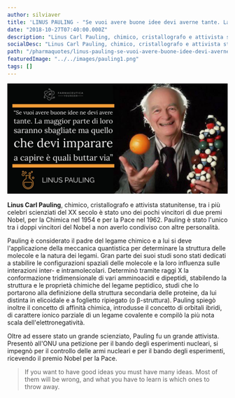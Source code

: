 ```yaml
---
author: silviaver
title: 'LINUS PAULING - "Se vuoi avere buone idee devi averne tante. La maggior parte di loro saranno sbagliate ma quello che devi imparare è capire quali scartare"'
date: "2018-10-27T07:40:00.000Z"
description: "Linus Carl Pauling, chimico, cristallografo e attivista statunitense, tra i più celebri scienziati del XX secolo ed è stato uno dei pochi vincitori di due premi Nobel, per la Chimica nel 1954 e per la Pace nel 1962. Pauling è stato l'unico tra i doppi vincitori del Nobel a non averlo condiviso con altre personalità."
socialDesc: "Linus Carl Pauling, chimico, cristallografo e attivista statunitense, tra i più celebri scienziati del XX secolo ed è stato uno dei pochi vincitori di due premi Nobel, per la Chimica nel 1954 e per la Pace nel 1962. Pauling è stato l'unico tra i doppi vincitori del Nobel a non averlo condiviso con altre personalità.\n\nPauling è considerato il padre del legame chimico e a lui si deve l'applicazione della meccanica quantistica per determinare la struttura delle molecole e la natura dei legami. Gran parte dei suoi studi sono stati dedicati a stabilire le configurazioni spaziali delle molecole e la loro influenza sulle interazioni inter- e intramolecolari determinò tramite raggi X la conformazione tridimensionale di vari amminoacidi e dipeptidi, stabilendo la struttura e le proprietà chimiche del legame peptidico. \n\nPauling spiegò inoltre il concetto di affinità chimica, introdusse il concetto di orbitali ibridi, di carattere ionico parziale di un legame covalente e compilò la più nota scala di elettronegatività...\n\nPer approfondimenti clicca sul link in basso e non perderti tutti gli appuntamenti della #QuoteOfTheWeek, ogni sabato con le #Quote più frizzanti degli scienziati internazionali...\nStay Tuned with #FarmaceuticaYounger!\n"
path: "/pharmaquotes/linus-pauling-se-vuoi-avere-buone-idee-devi-averne-tante-la-maggior-parte-di-loro-saranno-sbagliate-ma-quello-che-devi-imparare-e-capire-quali-scartare/"
featuredImage: "../../images/pauling1.png"
tags: []
---
```


![null](../../images/pauling1.png)

**Linus Carl Pauling**, chimico, cristallografo e attivista statunitense, tra i più celebri scienziati del XX secolo è stato uno dei pochi vincitori di due premi Nobel, per la Chimica nel 1954 e per la Pace nel 1962. Pauling è stato l'unico tra i doppi vincitori del Nobel a non averlo condiviso con altre personalità.

Pauling è considerato il padre del legame chimico e a lui si deve l'applicazione della meccanica quantistica per determinare la struttura delle molecole e la natura dei legami. Gran parte dei suoi studi sono stati dedicati a stabilire le configurazioni spaziali delle molecole e la loro influenza sulle interazioni inter- e intramolecolari. Determinò tramite raggi X la conformazione tridimensionale di vari amminoacidi e dipeptidi, stabilendo la struttura e le proprietà chimiche del legame peptidico, studi che lo portarono alla definizione della struttura secondaria delle proteine, da lui distinta in elicoidale e a foglietto ripiegato (o β-struttura). Pauling spiegò inoltre il concetto di affinità chimica, introdusse il concetto di orbitali ibridi, di carattere ionico parziale di un legame covalente e compilò la più nota scala dell'elettronegatività.

Oltre ad essere stato un grande scienziato, Pauling fu un grande attivista. Presentò all'ONU una petizione per il bando degli esperimenti nucleari, si impegnò per il controllo delle armi nucleari e per il bando degli esperimenti, ricevendo il premio Nobel per la Pace.

> If you want to have good ideas you must have many ideas. Most of them will be wrong, and what you have to learn is which ones to throw away.
